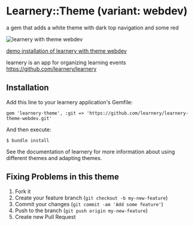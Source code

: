 # Learnery::Theme (variant: webdev)

a gem that adds a white theme with dark top navigation and some red

![learnery with theme webdev](http://learnery.github.io/images/screenshot-2.png) 

[demo installation of learnery with theme webdev](http://limitless-tor-9264.herokuapp.com/)

learnery is an app for organizing learning events
https://github.com/learnery/learnery

## Installation

Add this line to your learnery application's Gemfile:

    gem 'learnery-theme', :git => 'https://github.com/learnery/learnery-theme-webdev.git'

And then execute:

    $ bundle install

See the documentation of learnery for more information about
using different themes and adapting themes.


## Fixing Problems in this theme

1. Fork it
2. Create your feature branch (`git checkout -b my-new-feature`)
3. Commit your changes (`git commit -am 'Add some feature'`)
4. Push to the branch (`git push origin my-new-feature`)
5. Create new Pull Request

